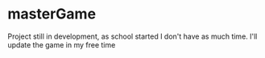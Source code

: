 # masterGame

Project still in development, as school started I don't have as much time.
I'll update the game in my free time
